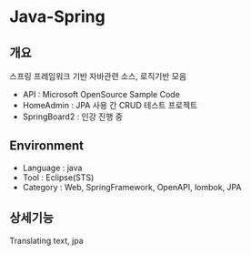 # Java-Spring

## 개요
스프링 프레임워크 기반 자바관련 소스, 로직기반 모음
- API : Microsoft OpenSource Sample Code
- HomeAdmin : JPA 사용 간 CRUD 테스트 프로젝트
- SpringBoard2 : 인강 진행 중
## Environment
- Language : java
- Tool : Eclipse(STS)
- Category : Web, SpringFramework, OpenAPI, lombok, JPA

## 상세기능
Translating text, jpa
